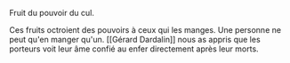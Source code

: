 Fruit du pouvoir du cul.

Ces fruits octroient des pouvoirs à ceux qui les manges. Une personne ne peut qu'en manger qu'un.
[[Gérard Dardalin]] nous as appris que les porteurs voit leur âme confié au enfer directement après leur morts.
